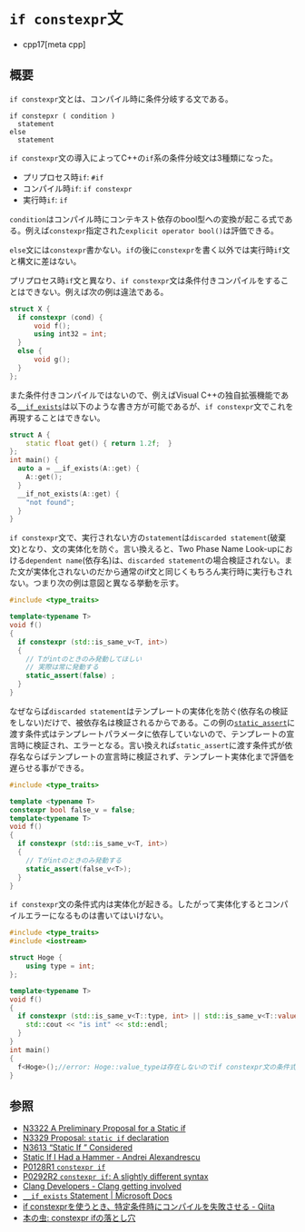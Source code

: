 # `if constexpr`文
* cpp17[meta cpp]

## 概要

`if constexpr`文とは、コンパイル時に条件分岐する文である。

```
if constepxr ( condition )
  statement
else
  statement
```

`if constexpr`文の導入によってC++の`if`系の条件分岐文は3種類になった。

- プリプロセス時`if`: `#if`
- コンパイル時`if`: `if constexpr`
- 実行時`if`: `if`

`condition`はコンパイル時にコンテキスト依存のbool型への変換が起こる式である。例えば`constexpr`指定された`explicit operator bool()`は評価できる。

`else`文には`constexpr`書かない。`if`の後に`constexpr`を書く以外では実行時`if`文と構文に差はない。

プリプロセス時`if`文と異なり、`if constexpr`文は条件付きコンパイルをすることはできない。例えば次の例は違法である。

```cpp
struct X {
  if constexpr (cond) {
      void f();
      using int32 = int;
  }
  else {
      void g();
  }
};
```

また条件付きコンパイルではないので、例えばVisual C++の独自拡張機能である[`__if_exists`](https://docs.microsoft.com/ja-jp/cpp/cpp/if-exists-statement)は以下のような書き方が可能であるが、`if constexpr`文でこれを再現することはできない。

```cpp
struct A {
    static float get() { return 1.2f;  }
};
int main() {
  auto a = __if_exists(A::get) {
    A::get();
  }
  __if_not_exists(A::get) {
    "not found";
  }
}
```

`if constexpr`文で、実行されない方の`statement`は`discarded statement`(破棄文)となり、文の実体化を防ぐ。言い換えると、Two Phase Name Look-upにおける`dependent name`(依存名)は、`discarded statement`の場合検証されない。また文が実体化されないのだから通常のif文と同じくもちろん実行時に実行もされない。つまり次の例は意図と異なる挙動を示す。

```cpp
#include <type_traits>

template<typename T>
void f()
{
  if constexpr (std::is_same_v<T, int>)
  {
    // Tがintのときのみ発動してほしい
    // 実際は常に発動する
    static_assert(false) ;
  }
}
```

なぜならば`discarded statement`はテンプレートの実体化を防ぐ(依存名の検証をしない)だけで、被依存名は検証されるからである。この例の[`static_assert`](https://cpprefjp.github.io/lang/cpp11/static_assert.html)に渡す条件式はテンプレートパラメータに依存していないので、テンプレートの宣言時に検証され、エラーとなる。言い換えれば`static_assert`に渡す条件式が依存名ならばテンプレートの宣言時に検証されず、テンプレート実体化まで評価を遅らせる事ができる。

```cpp
#include <type_traits>

template <typename T>
constexpr bool false_v = false;
template<typename T>
void f()
{
  if constexpr (std::is_same_v<T, int>)
  {
    // Tがintのときのみ発動する
    static_assert(false_v<T>);
  }
}
```

`if constexpr`文の条件式内は実体化が起きる。したがって実体化するとコンパイルエラーになるものは書いてはいけない。

```cpp
#include <type_traits>
#include <iostream>

struct Hoge {
    using type = int;
};

template<typename T>
void f()
{
  if constexpr (std::is_same_v<T::type, int> || std::is_same_v<T::value_type, int>) {
    std::cout << "is int" << std::endl;
  }
}
int main()
{
  f<Hoge>();//error: Hoge::value_typeは存在しないのでif constexpr文の条件式がコンパイルエラーになる
}
```

## 参照

- [N3322 A Preliminary Proposal for a Static if](http://www.open-std.org/jtc1/sc22/wg21/docs/papers/2012/n3322.pdf)
- [N3329 Proposal: `static if` declaration](http://www.open-std.org/jtc1/sc22/wg21/docs/papers/2012/n3329.pdf)
- [N3613 “Static If ” Considered](http://www.open-std.org/jtc1/sc22/wg21/docs/papers/2013/n3613.pdf)
- [Static If I Had a Hammer - Andrei Alexandrescu](https://channel9.msdn.com/Events/GoingNative/GoingNative-2012/Static-If-I-Had-a-Hammer)
- [P0128R1 `constexpr if`](http://www.open-std.org/jtc1/sc22/wg21/docs/papers/2016/p0128r1.html)
- [P0292R2 `constexpr if`: A slightly different syntax](http://www.open-std.org/jtc1/sc22/wg21/docs/papers/2016/p0292r2.html)
- [Clang Developers - Clang getting involved](http://clang-developers.42468.n3.nabble.com/Clang-getting-involved-td4038330.html)
- [`__if_exists` Statement | Microsoft Docs](https://docs.microsoft.com/ja-jp/cpp/cpp/if-exists-statement)
- [if constexprを使うとき、特定条件時にコンパイルを失敗させる - Qiita](http://qiita.com/saka1_p/items/e8c4dfdbfa88449190c5)
- [本の虫: constexpr ifの落とし穴](https://cpplover.blogspot.jp/2017/05/constexpr-if.html)

